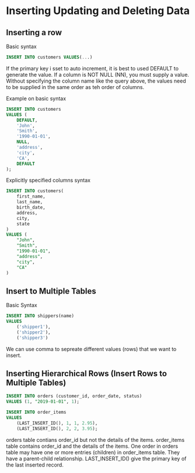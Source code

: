 # Inserting Updating and Deleting Data

## Inserting a row
Basic syntax
```sql
INSERT INTO customers VALUES(...)
```
If the primary key i sset to auto increment, it is best to used DEFAULT to generate the value. 
If a column is NOT NULL (NN), you must supply a value.
Without specifying the column name like the query above, the values need to be supplied in the same order as teh order of columns.

Example on basic syntax
```sql
INSERT INTO customers
VALUES (
    DEFAULT,
    'John',
    'Smith',
    '1990-01-01',
    NULL,
    'address',
    'city',
    'CA',
    DEFAULT
);
```

Explicitly specified columns syntax
```sql
INSERT INTO customers(
    first_name,
    last_name,
    birth_date,
    address,
    city,
    state
)
VALUES (
    "John",
    "Smith",
    "1990-01-01",
    "address",
    "city",
    "CA"
)

```

## Insert to Multiple Tables
Basic Syntax
```sql
INSERT INTO shippers(name)
VALUES 
    ('shipper1'),
    ('shipper2'),
    ('shipper3')

```
We can use comma to sepreate different values (rows) that we want to insert.

## Inserting Hierarchical Rows (Insert Rows to Multiple Tables)
```sql
INSERT INTO orders (customer_id, order_date, status)
VALUES (1, "2019-01-01", 1);

INSERT INTO order_items
VALUES 
    (LAST_INSERT_ID(), 1, 1, 2.95),
    (LAST_INSERT_ID(), 2, 2, 3.95);
```
orders table contians order_id but not the details of the items.
order_items table contains order_id and the details of the items.
One order in orders table may have one or more entries (children) in order_items table. They have a parent-child relationship.
LAST_INSERT_ID() give the primary key of the last inserted record.


